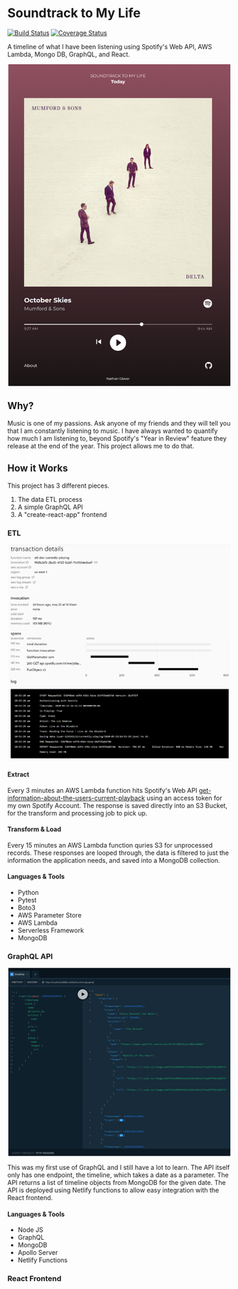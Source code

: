 # Soundtrack to My Life

[![Build Status](https://travis-ci.org/nathanglover/soundtrack-to-my-life.svg?branch=master)](https://travis-ci.org/nathanglover/soundtrack-to-my-life) [![Coverage Status](https://coveralls.io/repos/github/nathanglover/soundtrack-to-my-life/badge.svg?branch=master)](https://coveralls.io/github/nathanglover/soundtrack-to-my-life?branch=master) 

A timeline of what I have been listening using Spotify's Web API, AWS Lambda, Mongo DB, GraphQL, and React.
<p align="center">
  <img src="https://github.com/nathanglover/soundtrack-to-my-life/blob/master/images/screenshot.png?raw=true" alt="Image of App" width="500"/>
</p>

## Why?
Music is one of my passions. Ask anyone of my friends and they will tell you that I am constantly listening to music. I have always wanted to quantify how much I am listening to, beyond Spotify's "Year in Review" feature they release at the end of the year. This project allows me to do that. 

## How it Works
This project has 3 different pieces. 
1. The data ETL process
2. A simple GraphQL API
3. A "create-react-app" frontend

### ETL

<p align="center">
  <img src="https://github.com/nathanglover/soundtrack-to-my-life/blob/9-issue/images/serverless-screenshot.png?raw=true" alt="Image of Serverless" width="500"/>
</p>

#### Extract
Every 3 minutes an AWS Lambda function hits Spotify's Web API [get-information-about-the-users-current-playback](https://developer.spotify.com/documentation/web-api/reference/player/get-information-about-the-users-current-playback/) using an access token for my own Spotify Account. The response is saved directly into an S3 Bucket, for the transform and processing job to pick up.
#### Transform & Load
Every 15 minutes an AWS Lambda function quries S3 for unprocessed records. These responses are looped through, the data is filtered to just the information the application needs, and saved into a MongoDB collection. 

#### Languages & Tools
- Python
- Pytest
- Boto3
- AWS Parameter Store
- AWS Lambda
- Serverless Framework
- MongoDB

### GraphQL API

<p align="center">
  <img src="https://github.com/nathanglover/soundtrack-to-my-life/blob/9-issue/images/graphql-screenshot.png?raw=true" alt="Image of Serverless" width="500"/>
</p>


This was my first use of GraphQL and I still have a lot to learn. The API itself only has one endpoint, the timeline, which takes a date as a parameter. The API returns a list of timeline objects from MongoDB for the given date. The API is deployed using Netlify functions to allow easy integration with the React frontend. 

#### Languages & Tools
- Node JS
- GraphQL
- MongoDB
- Apollo Server
- Netlify Functions



### React Frontend